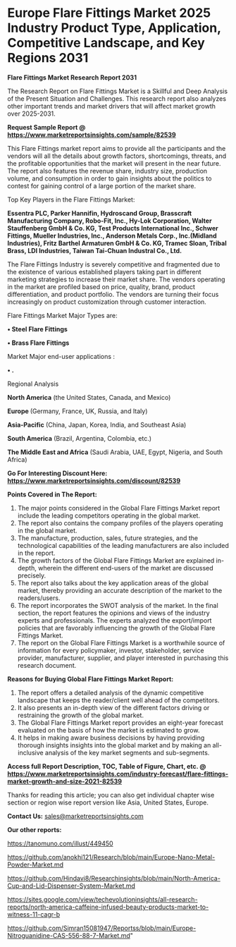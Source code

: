 # Europe Flare Fittings Market 2025 Industry Product Type, Application, Competitive Landscape, and Key Regions 2031

<strong>Flare Fittings Market Research Report 2031</strong>

The Research Report on Flare Fittings Market is a Skillful and Deep Analysis of the Present Situation and Challenges. This research report also analyzes other important trends and market drivers that will affect market growth over 2025-2031.

<strong>Request Sample Report @ <a href=https://www.marketreportsinsights.com/sample/82539>https://www.marketreportsinsights.com/sample/82539</a></strong>

This Flare Fittings market report aims to provide all the participants and the vendors will all the details about growth factors, shortcomings, threats, and the profitable opportunities that the market will present in the near future. The report also features the revenue share, industry size, production volume, and consumption in order to gain insights about the politics to contest for gaining control of a large portion of the market share.

Top Key Players in the Flare Fittings Market:

<strong>Essentra PLC, Parker Hannifin, Hydroscand Group, Brasscraft Manufacturing Company, Robo-Fit, Inc., Hy-Lok Corporation, Walter Stauffenberg GmbH & Co. KG, Test Products International Inc., Schwer Fittings, Mueller Industries, Inc., Anderson Metals Corp., Inc.(Midland Industries), Fritz Barthel Armaturen GmbH & Co. KG, Tramec Sloan, Tribal Brass, LDI Industries, Taiwan Tai-Chuan Industral Co., Ltd.</strong>

The Flare Fittings Industry is severely competitive and fragmented due to the existence of various established players taking part in different marketing strategies to increase their market share. The vendors operating in the market are profiled based on price, quality, brand, product differentiation, and product portfolio. The vendors are turning their focus increasingly on product customization through customer interaction.

Flare Fittings Market Major Types are:

<strong>• Steel Flare Fittings

• Brass Flare Fittings</strong>

Market Major end-user applications :

<strong>• .</strong>

Regional Analysis

</u><strong><b>North America</b></strong> (the United States, Canada, and Mexico)

<strong><b>Europe </b></strong>(Germany, France, UK, Russia, and Italy)

<strong><b>Asia-Pacific</b></strong> (China, Japan, Korea, India, and Southeast Asia)

<strong><b>South America</b></strong> (Brazil, Argentina, Colombia, etc.)

<strong><b>The Middle East and Africa</b></strong> (Saudi Arabia, UAE, Egypt, Nigeria, and South Africa)

<strong>Go For Interesting Discount Here: <a href=https://www.marketreportsinsights.com/discount/82539>https://www.marketreportsinsights.com/discount/82539</a></strong>

<strong>Points Covered in The Report:</strong>
<ol>
  <li>The major points considered in the Global Flare Fittings Market report include the leading competitors operating in the global market.</li>
  <li>The report also contains the company profiles of the players operating in the global market.</li>
  <li>The manufacture, production, sales, future strategies, and the technological capabilities of the leading manufacturers are also included in the report.</li>
  <li>The growth factors of the Global Flare Fittings Market are explained in-depth, wherein the different end-users of the market are discussed precisely.</li>
  <li>The report also talks about the key application areas of the global market, thereby providing an accurate description of the market to the readers/users.</li>
  <li>The report incorporates the SWOT analysis of the market. In the final section, the report features the opinions and views of the industry experts and professionals. The experts analyzed the export/import policies that are favorably influencing the growth of the Global Flare Fittings Market.</li>
  <li>The report on the Global Flare Fittings Market is a worthwhile source of information for every policymaker, investor, stakeholder, service provider, manufacturer, supplier, and player interested in purchasing this research document.</li>
</ol>
<strong>Reasons for Buying Global Flare Fittings Market Report:</strong>

<ol>
  <li>The report offers a detailed analysis of the dynamic competitive landscape that keeps the reader/client well ahead of the competitors.</li>
  <li>It also presents an in-depth view of the different factors driving or restraining the growth of the global market.</li>
  <li>The Global Flare Fittings Market report provides an eight-year forecast evaluated on the basis of how the market is estimated to grow.</li>
  <li>It helps in making aware business decisions by having providing thorough insights insights into the global market and by making an all-inclusive analysis of the key market segments and sub-segments.</li>
</ol>
<strong>Access full Report Description, TOC, Table of Figure, Chart, etc. @ <a href=https://www.marketreportsinsights.com/industry-forecast/flare-fittings-market-growth-and-size-2021-82539>https://www.marketreportsinsights.com/industry-forecast/flare-fittings-market-growth-and-size-2021-82539</a></strong>


Thanks for reading this article; you can also get individual chapter wise section or region wise report version like Asia, United States, Europe.

<strong>Contact Us:</strong>
sales@marketreportsinsights.com

<strong>Our other reports:</strong>

<a href=https://tanomuno.com/illust/449450>https://tanomuno.com/illust/449450</a>

<a href=https://github.com/anokhi121/Research/blob/main/Europe-Nano-Metal-Powder-Market.md>https://github.com/anokhi121/Research/blob/main/Europe-Nano-Metal-Powder-Market.md</a>

<a href=https://github.com/Hindavi8/Researchinsights/blob/main/North-America-Cup-and-Lid-Dispenser-System-Market.md>https://github.com/Hindavi8/Researchinsights/blob/main/North-America-Cup-and-Lid-Dispenser-System-Market.md</a>

<a href=https://sites.google.com/view/techevolutioninsights/all-research-reports/north-america-caffeine-infused-beauty-products-market-to-witness-11-cagr-b>https://sites.google.com/view/techevolutioninsights/all-research-reports/north-america-caffeine-infused-beauty-products-market-to-witness-11-cagr-b</a>

<a href=https://github.com/Simran15081947/Reportss/blob/main/Europe-Nitroguanidine-CAS-556-88-7-Market.md>https://github.com/Simran15081947/Reportss/blob/main/Europe-Nitroguanidine-CAS-556-88-7-Market.md</a>"
